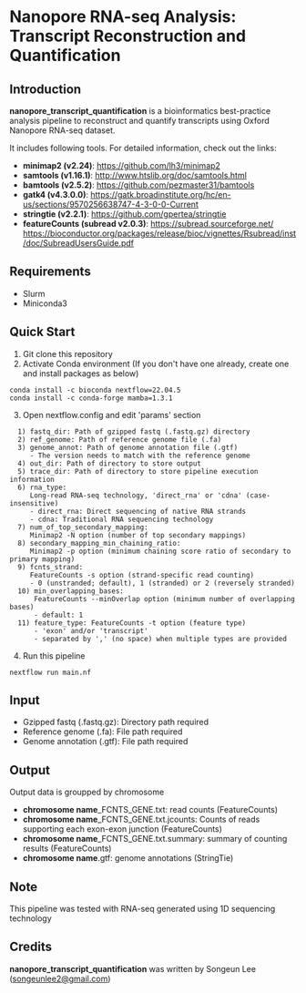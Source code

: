 # Nanopore RNA-seq Analysis: Transcript Reconstruction and Quantification


## Introduction
**nanopore_transcript_quantification** is a bioinformatics best-practice analysis pipeline to reconstruct and quantify transcripts using Oxford Nanopore RNA-seq dataset.

It includes following tools. For detailed information, check out the links:
  - **minimap2 (v2.24)**: https://github.com/lh3/minimap2
  - **samtools (v1.16.1)**: http://www.htslib.org/doc/samtools.html
  - **bamtools (v2.5.2)**: https://github.com/pezmaster31/bamtools
  - **gatk4 (v4.3.0.0)**: https://gatk.broadinstitute.org/hc/en-us/sections/9570256638747-4-3-0-0-Current
  - **stringtie (v2.2.1)**: https://github.com/gpertea/stringtie
  - **featureCounts (subread v2.0.3)**: https://subread.sourceforge.net/ https://bioconductor.org/packages/release/bioc/vignettes/Rsubread/inst/doc/SubreadUsersGuide.pdf


## Requirements
  - Slurm
  - Miniconda3


## Quick Start
1. Git clone this repository 
2. Activate Conda environment (If you don't have one already, create one and install packages as below)
```
conda install -c bioconda nextflow=22.04.5
conda install -c conda-forge mamba=1.3.1
``` 
3. Open nextflow.config and edit 'params' section 
```
  1) fastq_dir: Path of gzipped fastq (.fastq.gz) directory
  2) ref_genome: Path of reference genome file (.fa) 
  3) genome_annot: Path of genome annotation file (.gtf)
     - The version needs to match with the reference genome
  4) out_dir: Path of directory to store output
  5) trace_dir: Path of directory to store pipeline execution information
  6) rna_type:
     Long-read RNA-seq technology, 'direct_rna' or 'cdna' (case-insensitive)
     - direct_rna: Direct sequencing of native RNA strands
     - cdna: Traditional RNA sequencing technology
  7) num_of_top_secondary_mapping: 
     Minimap2 -N option (number of top secondary mappings)
  8) secondary_mapping_min_chaining_ratio: 
     Minimap2 -p option (minimum chaining score ratio of secondary to primary mapping)  
  9) fcnts_strand:
     FeatureCounts -s option (strand-specific read counting)
     - 0 (unstranded; default), 1 (stranded) or 2 (reversely stranded)
  10) min_overlapping_bases: 
      FeatureCounts --minOverlap option (minimum number of overlapping bases) 
      - default: 1
  11) feature_type: FeatureCounts -t option (feature type)
      - 'exon' and/or 'transcript'
      - separated by ',' (no space) when multiple types are provided 
```
4. Run this pipeline  
```
nextflow run main.nf
```


## Input
- Gzipped fastq (.fastq.gz): Directory path required
- Reference genome (.fa): File path required
- Genome annotation (.gtf): File path required 


## Output
Output data is groupped by chromosome
- **chromosome name**_FCNTS_GENE.txt: read counts (FeatureCounts)
- **chromosome name**_FCNTS_GENE.txt.jcounts: Counts of reads supporting each exon-exon junction (FeatureCounts)
- **chromosome name**_FCNTS_GENE.txt.summary: summary of counting results (FeatureCounts)
- **chromosome name**.gtf: genome annotations (StringTie)


## Note
 This pipeline was tested with RNA-seq generated using 1D sequencing technology 


## Credits
 **nanopore_transcript_quantification** was written by Songeun Lee (songeunlee2@gmail.com)
